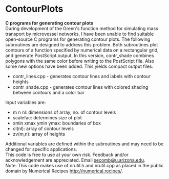 # ContourPlots  
**C programs for generating contour plots**  
During development of the Green's function method for simulating mass transport by microvessel networks, I have been unable to find suitable open-source C programs for generating contour plots. The following subroutines are designed to address this problem. Both subroutines plot contours of a function specified by numerical data on a rectangular grid, and generate PostScript output. In this version, contr_shade combines polygons with the same color before writing to the PostScript file. Also some new options have been added. This yields compact output files.    
- contr_lines.cpp - generates contour lines and labels with contour heights  
- contr_shade.cpp - generates contour lines with colored shading between contours and a color bar   

Input variables are:  
- m n nl: dimensions of array, no. of contour levels  
- scalefac: determines size of plot  
- xmin xmax ymin ymax: boundaries of box  
- cl(nl): array of contour levels  
- zv(m,n): array of heights   

Additional variables are defined within the subroutines and may need to be changed for specific applications.  
This code is free to use at your own risk. Feedback and/or acknowledgement are appreciated. Email secomb@u.arizona.edu.  
Note: This code makes use of nrutil.h and nrutil.cpp as placed in the public domain by Numerical Recipes http://numerical.recipes/. 
